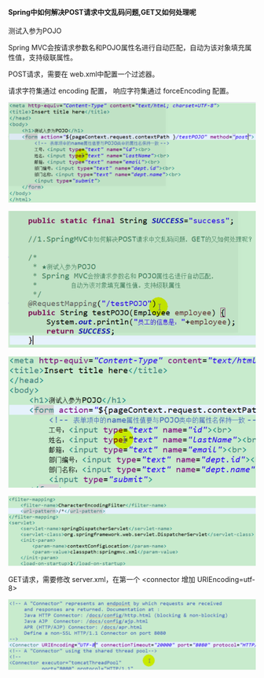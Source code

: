 #### Spring中如何解决POST请求中文乱码问题,GET又如何处理呢

测试入参为POJO

Spring MVC会按请求参数名和POJO属性名进行自动匹配，自动为该对象填充属性值，支持级联属性。

POST请求，需要在 web.xml中配置一个过滤器。

请求字符集通过 encoding 配置， 响应字符集通过 forceEncoding 配置。

![chinese_1](./2019_01_27_05_Spring中如何解决POST请求中文乱码问题/chinese_1.png)

![chinese_2](./2019_01_27_05_Spring中如何解决POST请求中文乱码问题/chinese_2.png)

![chinese_3](./2019_01_27_05_Spring中如何解决POST请求中文乱码问题/chinese_3.png)

![chinese_4](./2019_01_27_05_Spring中如何解决POST请求中文乱码问题/chinese_4.png)

GET请求，需要修改 server.xml，在第一个 <connector 增加 URIEncoding=utf-8>

![chinese_5](./2019_01_27_05_Spring中如何解决POST请求中文乱码问题/chinese_5.png)